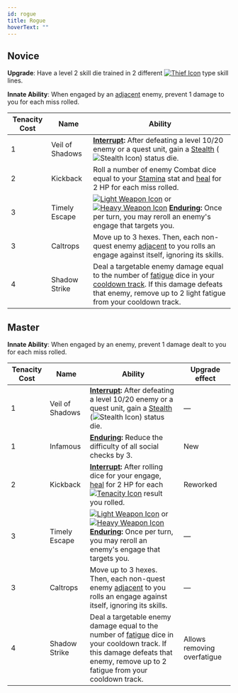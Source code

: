 ```yaml
---
id: rogue
title: Rogue
hoverText: ""
---
```


## Novice

**Upgrade**: Have a level 2 skill die trained in 2 different [<img src="/icons/thief.svg" alt="Thief Icon" class="icon-svg" />](/docs/adventurer/skill-lines/thief) type skill lines.

**Innate Ability**: When engaged by an [adjacent](/docs/glossary/adjacent) enemy, prevent 1 damage to you for each miss rolled.

| Tenacity Cost | Name            | Ability                                                                                                                                                                                                                                                                                                                                                         |
| ------------- | --------------- | --------------------------------------------------------------------------------------------------------------------------------------------------------------------------------------------------------------------------------------------------------------------------------------------------------------------------------------------------------------- |
| 1             | Veil of Shadows | **[Interrupt](/docs/glossary/interrupt):** After defeating a level 10/20 enemy or a quest unit, gain a [Stealth](/docs/status-effects/stealth) (<img src="/icons/stealth.svg" alt="Stealth Icon" class="icon-svg" />) status die.                                                                                                                               |
| 2             | Kickback        | Roll a number of enemy Combat dice equal to your [Stamina](/docs/stats/stamina) stat and [heal](/docs/glossary/healing) for 2 HP for each miss rolled.                                                                                                                                                                                                          |
| 3             | Timely Escape   | [<img src="/icons/light-weapon.svg" alt="Light Weapon Icon" class="icon-svg" />](docs/battles/battle-forms/light-weapon) or [<img src="/icons/heavy-weapon.svg" alt="Heavy Weapon Icon" class="icon-svg" />](docs/battles/battle-forms/heavy-weapon) **[Enduring](/docs/glossary/enduring):** Once per turn, you may reroll an enemy's engage that targets you. |
| 3             | Caltrops        | Move up to 3 hexes. Then, each non-quest enemy [adjacent](/docs/glossary/adjacent) to you rolls an engage against itself, ignoring its skills.                                                                                                                                                                                                                  |
| 4             | Shadow Strike   | Deal a targetable enemy damage equal to the number of [fatigue](/docs/glossary/fatigue) dice in your [cooldown track](/docs/glossary/cooldown-track). If this damage defeats that enemy, remove up to 2 light fatigue from your cooldown track.                                                                                                                 |

## Master

**Innate Ability**: When engaged by an enemy, prevent 1 damage dealt to you for each miss rolled.

| Tenacity Cost | Name            | Ability                                                                                                                                                                                                                                                                                                                                                         | Upgrade effect              |
| ------------- | --------------- | --------------------------------------------------------------------------------------------------------------------------------------------------------------------------------------------------------------------------------------------------------------------------------------------------------------------------------------------------------------- | --------------------------- |
| 1             | Veil of Shadows | **[Interrupt](/docs/glossary/interrupt):** After defeating a level 10/20 enemy or a quest unit, gain a [Stealth](/docs/status-effects/stealth) (<img src="/icons/stealth.svg" alt="Stealth Icon" class="icon-svg" />) status die.                                                                                                                               | —                           |
| 1             | Infamous        | **[Enduring](/docs/glossary/enduring):** Reduce the difficulty of all social checks by 3.                                                                                                                                                                                                                                                                       | New                         |
| 2             | Kickback        | **[Interrupt](/docs/glossary/interrupt):** After rolling dice for your engage, [heal](/docs/glossary/healing) for 2 HP for each [<img src="/icons/tenacity.svg" alt="Tenacity Icon" class="icon-svg"/>](/docs/glossary/tenacity) result you rolled.                                                                                                             | Reworked                    |
| 3             | Timely Escape   | [<img src="/icons/light-weapon.svg" alt="Light Weapon Icon" class="icon-svg" />](docs/battles/battle-forms/light-weapon) or [<img src="/icons/heavy-weapon.svg" alt="Heavy Weapon Icon" class="icon-svg" />](docs/battles/battle-forms/heavy-weapon) **[Enduring](/docs/glossary/enduring):** Once per turn, you may reroll an enemy's engage that targets you. | —                           |
| 3             | Caltrops        | Move up to 3 hexes. Then, each non-quest enemy [adjacent](/docs/glossary/adjacent) to you rolls an engage against itself, ignoring its skills.                                                                                                                                                                                                                  | —                           |
| 4             | Shadow Strike   | Deal a targetable enemy damage equal to the number of [fatigue](/docs/glossary/fatigue) dice in your cooldown track. If this damage defeats that enemy, remove up to 2 fatigue from your cooldown track.                                                                                                                                                        | Allows removing overfatigue |
